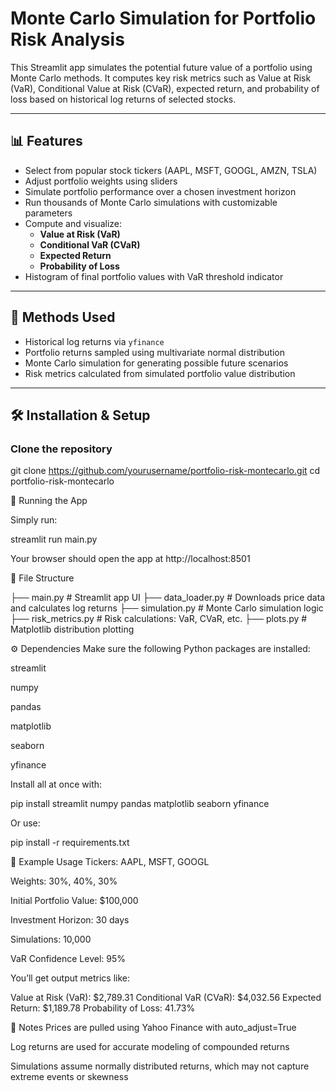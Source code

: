 # Monte Carlo Simulation for Portfolio Risk Analysis

This Streamlit app simulates the potential future value of a portfolio using Monte Carlo methods. It computes key risk metrics such as Value at Risk (VaR), Conditional Value at Risk (CVaR), expected return, and probability of loss based on historical log returns of selected stocks.

---

## 📊 Features

- Select from popular stock tickers (AAPL, MSFT, GOOGL, AMZN, TSLA)
- Adjust portfolio weights using sliders
- Simulate portfolio performance over a chosen investment horizon
- Run thousands of Monte Carlo simulations with customizable parameters
- Compute and visualize:
  - **Value at Risk (VaR)**
  - **Conditional VaR (CVaR)**
  - **Expected Return**
  - **Probability of Loss**
- Histogram of final portfolio values with VaR threshold indicator

---

## 🧠 Methods Used

- Historical log returns via `yfinance`
- Portfolio returns sampled using multivariate normal distribution
- Monte Carlo simulation for generating possible future scenarios
- Risk metrics calculated from simulated portfolio value distribution

---

## 🛠️ Installation & Setup

### Clone the repository

git clone https://github.com/yourusername/portfolio-risk-montecarlo.git
cd portfolio-risk-montecarlo


🚀 Running the App

Simply run:

streamlit run main.py

Your browser should open the app at http://localhost:8501

🧾 File Structure

├── main.py               # Streamlit app UI
├── data_loader.py        # Downloads price data and calculates log returns
├── simulation.py         # Monte Carlo simulation logic
├── risk_metrics.py       # Risk calculations: VaR, CVaR, etc.
├── plots.py              # Matplotlib distribution plotting

⚙️ Dependencies
Make sure the following Python packages are installed:

streamlit

numpy

pandas

matplotlib

seaborn

yfinance

Install all at once with:

pip install streamlit numpy pandas matplotlib seaborn yfinance

Or use:

pip install -r requirements.txt

🧪 Example Usage
Tickers: AAPL, MSFT, GOOGL

Weights: 30%, 40%, 30%

Initial Portfolio Value: $100,000

Investment Horizon: 30 days

Simulations: 10,000

VaR Confidence Level: 95%

You’ll get output metrics like:

Value at Risk (VaR): $2,789.31
Conditional VaR (CVaR): $4,032.56
Expected Return: $1,189.78
Probability of Loss: 41.73%

📌 Notes
Prices are pulled using Yahoo Finance with auto_adjust=True

Log returns are used for accurate modeling of compounded returns

Simulations assume normally distributed returns, which may not capture extreme events or skewness


